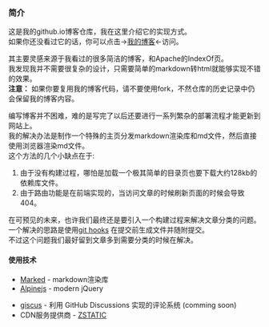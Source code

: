 ### 简介
这是我的github.io博客仓库，我在这里介绍它的实现方式。  
如果你还没看过它的话，你可以点击->[我的博客](http://nivdc.github.io/)<-访问。
  
其主要灵感来源于我看过的很多简洁的博客，和Apache的IndexOf页。  
我发现我并不需要很复杂的设计，只需要简单的markdown转html就能够实现不错的效果。  
**注意：** 如果你要复用我的博客代码，请不要使用fork，不然仓库的历史记录中仍会保留我的博客内容。
  
编写博客并不困难，难的是写完了以后还要进行一系列繁杂的部署流程才能更新到网站上。  
我的解决办法是制作一个特殊的主页分发markdown渲染库和md文件，然后直接使用浏览器渲染md文件。  
这个方法的几个小缺点在于:
1. 由于没有构建过程，哪怕是加载一个极其简单的目录页也要下载大约128kb的依赖库文件。  
2. 由于路由功能是在前端实现的，当访问文章的时候刷新页面的时候会导致404。

在可预见的未来，也许我们最终还是要引入一个构建过程来解决文章分类的问题。  
一个解决的思路是使用[git hooks](https://git-scm.com/book/zh/v2/%E8%87%AA%E5%AE%9A%E4%B9%89-Git-Git-%E9%92%A9%E5%AD%90)
在提交前生成文件并随附提交。  
不过这个问题我们最好留到文章多到需要分类的时候在解决。  

#### 使用技术
* [Marked](https://marked.js.org/) - markdown渲染库
* [Alpinejs](https://alpinejs.dev/) - modern jQuery
<!-- * [octokit.js](https://github.com/octokit/octokit.js/) - github SDK -->
* [giscus](https://giscus.app/zh-CN) - 利用 GitHub Discussions 实现的评论系统 (comming soon)
* CDN服务提供商 - [ZSTATIC](https://zstatic.net/)